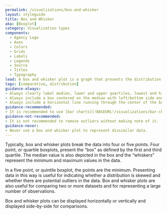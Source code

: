 ```yaml
---
permalink: /visualizations/box-and-whisker
layout: styleguide
title: Box and Whisker
aka: [Boxplot]
category: Visualization types
components:
  - Agency Logo
  - Axes
  - Colors
  - Grids
  - Labels
  - Legends
  - Source
  - Titles
  - Typography
lead: A box and whisker plot is a graph that presents the distribution of a category of data.
tags: [comparative, distribution]
guidance-always:
- Always clearly label median, lower and upper quartiles, lowest and highest observations.
- Always include a box centered on the median with left/bottom side ending at the lower quartile and right/top side at the upper quartile.
- Always include a horizontal line running through the center of the box beginning at the lowest observation and ending at the highest observation
guidance-recommended:
- It is recommended to use [bar charts](!BASEURL!/visualizations/bar-chart) when comparing large changes in data values.
guidance-not-recommended:
- It is not recommended to remove outliers without making note of it.
guidance-never:
- Never use a box and whisker plot to represent dissimilar data.
---
```


<p>
  Typically, box and whisker plots break the data into four or five points. Four point, or quartile boxplots, present the “box” as defined by the first and third quartile. The median value is also depicted in the box and the “whiskers” represent the minimum and maximum values in the data.
</p>
<p>
  In a five point, or quintile boxplot, the points are the minimum. Presenting data in this way is useful for indicating whether a distribution is skewed and whether there are potential outliers in the data. Box and whisker plots are also useful for comparing two or more datasets and for representing a large number of observations. 
</p>
<p>
  Box and whisker plots can be displayed horizontally or vertically and displayed side-by-side for comparisons.
</p>